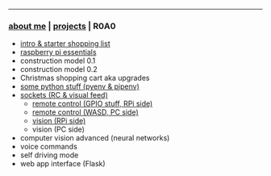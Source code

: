 * * *
### [about me](https://abradaric.me/)   |   [projects](./projects.html) | R0A0

-  [intro & starter shopping list](./r0a0_intro.html)
-  [raspberry pi essentials](./r0a0_rpi_essentials.html)
-  construction model 0.1
-  construction model 0.2
-  Christmas shopping cart aka upgrades
-  [some python stuff (pyenv & pipenv)](./r0a0_python.html)
-  [sockets (RC & visual feed)](./r0a0_sockets.html)
   - [remote control (GPIO stuff, RPi side)](./r0a0_rpi_rc.md)
   - [remote control (WASD, PC side)](./r0a0_pc_rc.html)
   - [vision (RPi side)](./r0a0_vision_rpi.html)
   - vision (PC side)
-  computer vision advanced (neural networks)
-  voice commands
-  self driving mode
-  web app interface (Flask)
